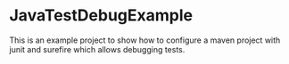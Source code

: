# JavaTestDebugExample

This is an example project to show how to configure a maven project with junit and surefire which allows debugging tests.
